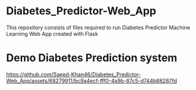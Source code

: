 # Diabetes_Predictor-Web_App
This repository consists of files required to run Diabetes Predictor Machine Learning Web App created with Flask

# Demo Diabetes Prediction system

https://github.com/Saeed-Khan46/Diabetes_Predictor-Web_App/assets/68279911/bc9a4ecf-fff0-4a9b-87c5-d744b88287fd

